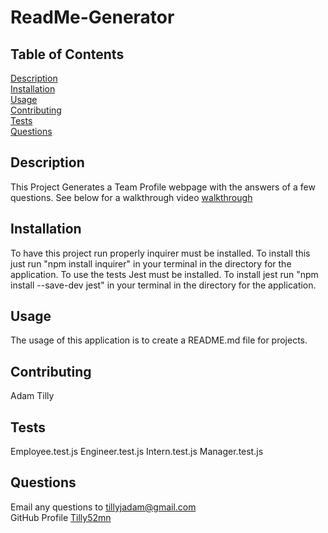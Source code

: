 # ReadMe-Generator

## Table of Contents

[Description](#Description)<br/>
[Installation](#Installation)<br/>
[Usage](#Usage)<br/>
[Contributing](#Contributing)<br/>
[Tests](#Tests)<br/>
[Questions](#Questions)<br/>

## Description
This Project Generates a Team Profile webpage with the answers of a few questions.
See below for a walkthrough video
[walkthrough](https://watch.screencastify.com/v/kmqsFp2L8yleehb8YAtE)

## Installation
To have this project run properly inquirer must be installed. To install this just run "npm install inquirer" in your terminal in the directory for the application. To use the tests Jest must be installed. To install jest run "npm install --save-dev jest" in your terminal in the directory for the application.

## Usage
The usage of this application is to create a README.md file for projects.

## Contributing
Adam Tilly

## Tests
Employee.test.js
Engineer.test.js
Intern.test.js
Manager.test.js

## Questions
Email any questions to tillyjadam@gmail.com <br/>
GitHub Profile [Tilly52mn](github.com/Tilly52mn)


